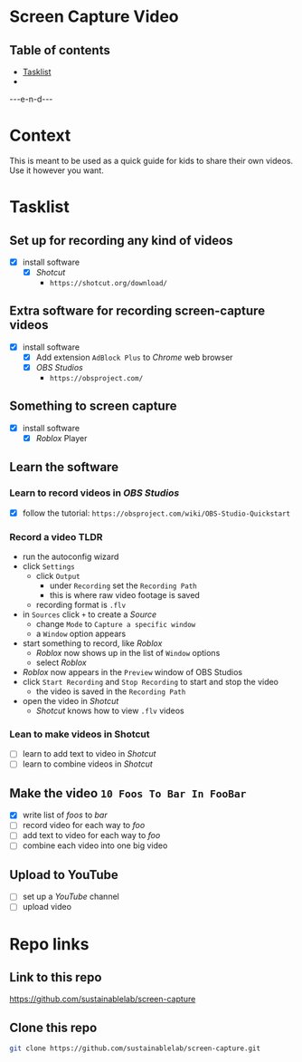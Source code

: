# Screen Capture Video

## Table of contents
- [Tasklist](#markdown-header-tasklist)
-
---e-n-d---

# Context
This is meant to be used as a quick guide for kids to share their own videos.
Use it however you want.

# Tasklist
## Set up for recording any kind of videos
- [x] install software
    - [x] *Shotcut*
        - `https://shotcut.org/download/`
## Extra software for recording screen-capture videos
- [x] install software
    - [x] Add extension `AdBlock Plus` to *Chrome* web browser
    - [x] *OBS Studios*
        - `https://obsproject.com/`
## Something to screen capture
- [x] install software
    - [x] *Roblox* Player
## Learn the software
### Learn to record videos in *OBS Studios*
- [x] follow the tutorial: `https://obsproject.com/wiki/OBS-Studio-Quickstart`
### Record a video TLDR
- run the autoconfig wizard
- click `Settings`
    - click `Output`
        - under `Recording` set the `Recording Path`
        - this is where raw video footage is saved
    - recording format is `.flv`
- in `Sources` click `+` to create a *Source*
    - change `Mode` to `Capture a specific window`
    - a `Window` option appears
- start something to record, like *Roblox*
    - *Roblox* now shows up in the list of `Window` options
    - select *Roblox*
- *Roblox* now appears in the `Preview` window of OBS Studios
- click `Start Recording` and `Stop Recording` to start and stop the
  video
    - the video is saved in the `Recording Path`
- open the video in *Shotcut*
    - *Shotcut* knows how to view `.flv` videos
### Lean to make videos in Shotcut
- [ ] learn to add text to video in *Shotcut*
- [ ] learn to combine videos in *Shotcut*
## Make the video `10 Foos To Bar In FooBar`
- [x] write list of *foos* to *bar*
- [ ] record video for each way to *foo*
- [ ] add text to video for each way to *foo*
- [ ] combine each video into one big video
## Upload to YouTube
- [ ] set up a *YouTube* channel
- [ ] upload video

# Repo links
## Link to this repo
https://github.com/sustainablelab/screen-capture

## Clone this repo
```bash
git clone https://github.com/sustainablelab/screen-capture.git
```
